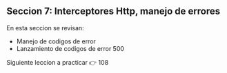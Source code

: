 ## Seccion 7: Interceptores Http, manejo de errores

En esta seccion se revisan:
- Manejo de codigos de error
- Lanzamiento de codigos de error 500

Siguiente leccion a practicar :point_right: 108